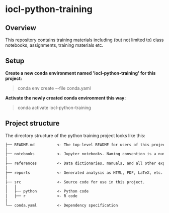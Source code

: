 # iocl-python-training  

## Overview

This repository contains training materials including (but not limited to) class notebooks, assignments, training materials etc.

## Setup

__Create a new conda environment named 'iocl-python-training' for this project:__
> conda env create --file conda.yaml

__Activate the newly created conda environment this way:__
> conda activate iocl-python-training

## Project structure

The directory structure of the python training project looks like this:  

```markdown
├── README.md          <- The top-level README for users of this project.
│
├── notebooks          <- Jupyter notebooks. Naming convention is a number (for ordering)
│
├── references         <- Data dictionaries, manuals, and all other explanatory materials.
│
├── reports            <- Generated analysis as HTML, PDF, LaTeX, etc.
│
├── src                <- Source code for use in this project.
│   │
│   ├── python         <- Python code  
│   ├── r              <- R code  
│
└── conda.yaml         <- Dependency specification
```
